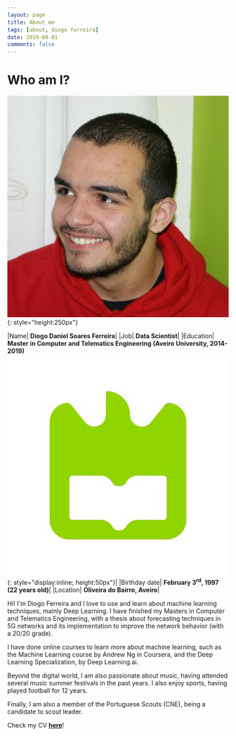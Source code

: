 ```yaml
---
layout: page
title: About me
tags: [about, diogo ferreira]
date: 2019-08-01
comments: false
---
```


# Who am I?

![me](../assets/img/im4.jpg "me"){: style="height:250px"}

|Name| **Diogo Daniel Soares Ferreira**|
|Job| **Data Scientist**|
|Education| **Master in Computer and Telematics Engineering (Aveiro University, 2014-2019)** ![UA_Logo](../assets/img/ua_logo_3.jpg "UA Logo"){: style="display:inline; height:50px"}|
|Birthday date| **February 3<sup>rd</sup>, 1997 (22 years old)**|
|Location| **Oliveira do Bairro, Aveiro**|

Hi! I'm Diogo Ferreira and I love to use and learn about machine learning techniques, mainly Deep Learning. I have finished my Masters in Computer and Telematics Engineering, with a thesis about forecasting techniques in 5G networks and its implementation to improve the network behavior (with a 20/20 grade).

I have done online courses to learn more about machine learning, such as the Machine Learning course by Andrew Ng in Coursera, and the Deep Learning Specialization, by Deep Learning.ai.

Beyond the digital world, I am also passionate about music, having attended several music summer festivals in the past years. I also enjoy sports, having played football for 12 years.

Finally, I am also a member of the Portuguese Scouts (CNE), being a candidate to scout leader.

Check my CV **[here](../assets/pdf/CV.pdf)**!
